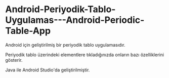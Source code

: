 # Android-Periyodik-Tablo-Uygulamas---Android-Periodic-Table-App

Android için geliştirilmiş bir periyodik tablo uygulamasıdır. 

Periyodik tablo üzerindeki elementlere tıkladığınızda onların bazı özelliklerini gösterir. 

Java ile Android Studio'da geliştirilmiştir.
